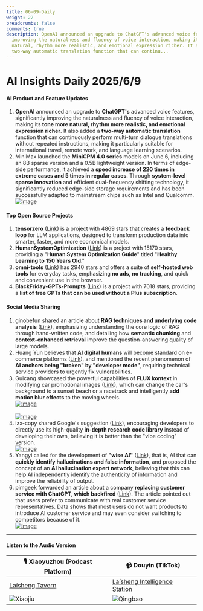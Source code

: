 ```yaml
---
title: 06-09-Daily
weight: 22
breadcrumbs: false
comments: true
description: OpenAI announced an upgrade to ChatGPT's advanced voice features, significantly
  improving the naturalness and fluency of voice interaction, making its tone more
  natural, rhythm more realistic, and emotional expression richer. It also added a
  two-way automatic translation function that can continu...
---
```

# AI Insights Daily 2025/6/9

#### **AI Product and Feature Updates**
1. **OpenAI** announced an upgrade to **ChatGPT's** advanced voice features, significantly improving the naturalness and fluency of voice interaction, making its **tone more natural, rhythm more realistic, and emotional expression richer**. It also added a **two-way automatic translation** function that can continuously perform multi-turn dialogue translations without repeated instructions, making it particularly suitable for international travel, remote work, and language learning scenarios.
2. MiniMax launched the **MiniCPM 4.0 series** models on June 6, including an 8B sparse version and a 0.5B lightweight version. In terms of edge-side performance, it achieved a **speed increase of 220 times in extreme cases and 5 times in regular cases**. Through **system-level sparse innovation** and efficient dual-frequency shifting technology, it significantly reduced edge-side storage requirements and has been successfully adapted to mainstream chips such as Intel and Qualcomm.
 <br/> [![Image](https://autoproxy.justlikemaki.vip/?pp=https://pic.chinaz.com/2025/0608/6388497352726253514384248.png)](https://autoproxy.justlikemaki.vip/?pp=https://pic.chinaz.com/2025/0608/6388497352726253514384248.png) <br/>

#### **Top Open Source Projects**
1. **tensorzero** ([Link](https://github.com/tensorzero/tensorzero)) is a project with 4869 stars that creates a **feedback loop** for LLM applications, designed to transform production data into smarter, faster, and more economical models.
2. **HumanSystemOptimization** ([Link](https://github.com/zijie0/HumanSystemOptimization)) is a project with 15170 stars, providing a "**Human System Optimization Guide**" titled "**Healthy Learning to 150 Years Old**."
3. **omni-tools** ([Link](https://github.com/iib0011/omni-tools)) has 2940 stars and offers a suite of **self-hosted web tools** for everyday tasks, emphasizing **no ads, no tracking**, and quick and convenient use in the browser.
4. **BlackFriday-GPTs-Prompts** ([Link](https://github.com/friuns2/BlackFriday-GPTs-Prompts)) is a project with 7018 stars, providing a **list of free GPTs that can be used without a Plus subscription**.

#### **Social Media Sharing**
1. ginobefun shared an article about **RAG techniques and underlying code analysis** ([Link](https://x.com/hongming731/status/1931695593300295887)), emphasizing understanding the core logic of RAG through hand-written code, and detailing how **semantic chunking** and **context-enhanced retrieval** improve the question-answering quality of large models.
2. Huang Yun believes that **AI digital humans** will become standard on e-commerce platforms ([Link](https://x.com/huangyun_122/status/1931651642912575799)), and mentioned the recent phenomenon of **AI anchors being "broken" by "developer mode"**, requiring technical service providers to urgently fix vulnerabilities.
3. Guicang showcased the powerful capabilities of **FLUX kontext** in modifying car promotional images ([Link](https://m.okjike.com/originalPosts/684554a3f2a4a64de9113b05)), which can change the car's background to a sunset beach or a racetrack and intelligently **add motion blur effects** to the moving wheels.
 <br/> [![Image](https://cdnv2.ruguoapp.com/FgYlujbzq6TyHy_7vk80onRQz2s0v3.png)](https://cdnv2.ruguoapp.com/FgYlujbzq6TyHy_7vk80onRQz2s0v3.png) <br/>
 <br/> [![Image](https://cdnv2.ruguoapp.com/Frl3Mso4Vw3AJ0TMEhauKTMf1KJSv3.png)](https://cdnv2.ruguoapp.com/Frl3Mso4Vw3AJ0TMEhauKTMf1KJSv3.png) <br/>
4. izx-copy shared Google's suggestion ([Link](https://m.okjike.com/originalPosts/684547c3380c5253de2afdb8)), encouraging developers to directly use its high-quality **in-depth research code library** instead of developing their own, believing it is better than the "vibe coding" version.
 <br/> [![Image](https://cdnv2.ruguoapp.com/Fq5xvk7MirT9ygZ10T5hIx3lWRlvv3.jpg)](https://cdnv2.ruguoapp.com/Fq5xvk7MirT9ygZ10T5hIx3lWRlvv3.jpg) <br/>
5. Yangyi called for the development of **"wise AI"** ([Link](https://x.com/Yangyixxxx/status/1931568827126743513)), that is, AI that can **quickly identify hallucinations and false information**, and proposed the concept of an **AI hallucination expert network**, believing that this can help AI independently identify the authenticity of information and improve the reliability of output.
6. pimgeek forwarded an article about a company **replacing customer service with ChatGPT, which backfired** ([Link](https://mp.weixin.qq.com/s/68NngKn8nhZEziLkRvBcTg)). The article pointed out that users prefer to communicate with real customer service representatives. Data shows that most users do not want products to introduce AI customer service and may even consider switching to competitors because of it.
 <br/> [![Image](https://mmbiz.qpic.cn/mmbiz_jpg/kKoeb9t5fNrx85xJ2bibZStRvd1w55tu3rasGH4r7WyxZ3ECSxozia6DZvicBZcXVKhsUSCSKw47gnesic2RfDztsQ/0?wx_fmt=jpeg)](https://mmbiz.qpic.cn/mmbiz_jpg/kKoeb9t5fNrx85xJ2bibZStRvd1w55tu3rasGH4r7WyxZ3ECSxozia6DZvicBZcXVKhsUSCSKw47gnesic2RfDztsQ/0?wx_fmt=jpeg) <br/>

 ---

#### **Listen to the Audio Version**

| 🎙️ **Xiaoyuzhou (Podcast Platform)** | 📹 **Douyin (TikTok)** |
| --- | --- |
| [Laísheng Tavern](https://www.xiaoyuzhoufm.com/podcast/683c62b7c1ca9cf575a5030e)  |   [Laísheng Intelligence Station](https://www.douyin.com/user/MS4wLjABAAAAwpwqPQlu38sO38VyWgw9ZjDEnN4bMR5j8x111UxpseHR9DpB6-CveI5KRXOWuFwG)| 
| ![Xiaojiu](https://s1.imagehub.cc/images/2025/06/24/f959f7984e9163fc50d3941d79a7f262.md.png) | ![Qingbao](https://s1.imagehub.cc/images/2025/06/24/7fc30805eeb831e1e2baa3a240683ca3.md.png) |
